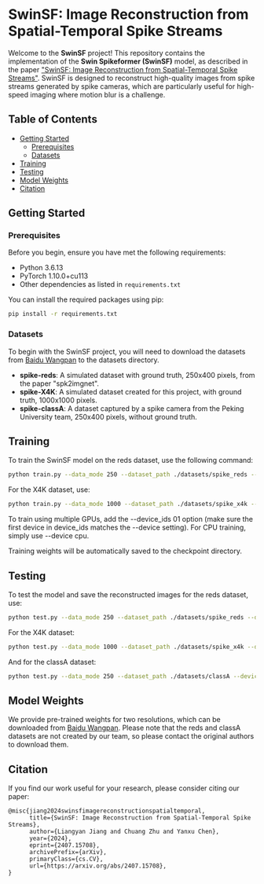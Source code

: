 # SwinSF: Image Reconstruction from Spatial-Temporal Spike Streams

Welcome to the **SwinSF** project! This repository contains the implementation of the **Swin Spikeformer (SwinSF)** model, as described in the paper ["SwinSF: Image Reconstruction from Spatial-Temporal Spike Streams"](http://arxiv.org/abs/2407.15708). SwinSF is designed to reconstruct high-quality images from spike streams generated by spike cameras, which are particularly useful for high-speed imaging where motion blur is a challenge.

## Table of Contents

- [Getting Started](#getting-started)
  - [Prerequisites](#prerequisites)
  - [Datasets](#datasets)
- [Training](#training)
- [Testing](#testing)
- [Model Weights](#model-weights)
- [Citation](#citation)


## Getting Started

### Prerequisites

Before you begin, ensure you have met the following requirements:
- Python 3.6.13
- PyTorch 1.10.0+cu113
- Other dependencies as listed in `requirements.txt`

You can install the required packages using pip:

```bash
pip install -r requirements.txt
```
### Datasets

To begin with the SwinSF project, you will need to download the datasets from [Baidu Wangpan](https://www.baidu.com) to the datasets directory.

- **spike-reds**: A simulated dataset with ground truth, 250x400 pixels, from the paper "spk2imgnet".
- **spike-X4K**: A simulated dataset created for this project, with ground truth, 1000x1000 pixels.
- **spike-classA**: A dataset captured by a spike camera from the Peking University team, 250x400 pixels, without ground truth.

## Training

To train the SwinSF model on the reds dataset, use the following command:
```bash
python train.py --data_mode 250 --dataset_path ./datasets/spike_reds --device cuda:0
```
For the X4K dataset, use:
```bash
python train.py --data_mode 1000 --dataset_path ./datasets/spike_x4k --device cuda:0
```
To train using multiple GPUs, add the --device_ids 01 option (make sure the first device in device_ids matches the --device setting). For CPU training, simply use --device cpu.

Training weights will be automatically saved to the checkpoint directory.

## Testing

To test the model and save the reconstructed images for the reds dataset, use:
```bash
python test.py --data_mode 250 --dataset_path ./datasets/spike_reds --device cuda:0 --load_model /path/to/training/parameters --save_image True --save_path /path/to/save/images
```
For the X4K dataset:
```bash
python test.py --data_mode 1000 --dataset_path ./datasets/spike_x4k --device cuda:0 --load_model /path/to/training/parameters --save_image True --save_path /path/to/save/images
```
And for the classA dataset:
```bash
python test.py --data_mode 250 --dataset_path ./datasets/classA --device cuda:0 --load_model /path/to/training/parameters --save_image True --save_path /path/to/save/images
```

## Model Weights
We provide pre-trained weights for two resolutions, which can be downloaded from [Baidu Wangpan](https://www.baidu.com). Please note that the reds and classA datasets are not created by our team, so please contact the original authors to download them.

## Citation
If you find our work useful for your research, please consider citing our paper:
```
@misc{jiang2024swinsfimagereconstructionspatialtemporal,
      title={SwinSF: Image Reconstruction from Spatial-Temporal Spike Streams}, 
      author={Liangyan Jiang and Chuang Zhu and Yanxu Chen},
      year={2024},
      eprint={2407.15708},
      archivePrefix={arXiv},
      primaryClass={cs.CV},
      url={https://arxiv.org/abs/2407.15708}, 
}
```
